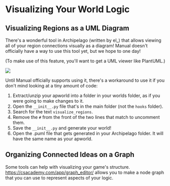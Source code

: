 # Visualizing Your World Logic

## Visualizing Regions as a UML Diagram
There's a wonderful tool in Archipelago (written by el_) that allows viewing all of your region connections visually as a diagram! Manual doesn't officially have a way to use this tool yet, but we hope to one day!

(To make use of this feature, you'll want to get a UML viewer like PlantUML.)

![](../img/resources/visualize-regions-uml-example.png)

Until Manual officially supports using it, there's a workaround to use it if you don't mind looking at a tiny amount of code:

1. Extract/unzip your apworld into a folder in your worlds folder, as if you were going to make changes to it.
2. Open the `__init__.py` file that's in the main folder (not the `hooks` folder).
3. Search for the text `visualize_regions`.
4. Remove the `#` from the front of the two lines that match to uncomment them.
5. Save the `__init__.py` and generate your world! 
6. Open the .puml file that gets generated in your Archipelago folder. It will have the same name as your apworld.

## Organizing Connected Ideas on a Graph
Some tools can help with visualizing your game's structure.
https://csacademy.com/app/graph_editor/ allows you to make a node graph that you can use to represent aspects of your logic.
